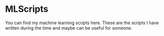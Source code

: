 # MLScripts
You can find my machine learning scripts here. These are the scripts I have written during the time and maybe can be useful for someone.
